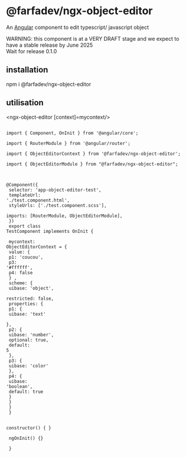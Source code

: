 <h1> @farfadev/ngx-object-editor </h1>

An [Angular](https://angular.dev/) component to edit typescript/ javascript object

WARNING: this component is at a VERY DRAFT stage and we expect to have a stable release by June 2025
<br/>Wait for release 0.1.0

<h2>installation</h2>
npm i @farfadev/ngx-object-editor

<h2>utilisation</h2>
<p>&lt;ngx-object-editor [context]=mycontext/&gt;</p>
<code color='blue'>
import { Component, OnInit } from '@angular/core';<br>
import { RouterModule } from '@angular/router';<br>
import { ObjectEditorContext } from '@farfadev/ngx-object-editor';<br>
import { ObjectEditorModule } from "@farfadev/ngx-object-editor";<br>

@Component({<br>
  selector: 'app-object-editor-test',<br>
  templateUrl: './test.component.html',<br>
  styleUrls: ['./test.component.scss'],<br>
  imports: [RouterModule, ObjectEditorModule],<br>
})<br>
export class TestComponent  implements OnInit {<br>
<br>
  mycontext: ObjectEditorContext = {<br>
    value: {<br>
     p1: 'coucou',<br>
     p3: '#ffffff',<br>
     p4: false<br>
    } ,<br>
    scheme: {<br>
      uibase: 'object',<br>
      restricted: false,<br>
     properties: {<br>
       p1: {<br>
         uibase: 'text'<br>
       },<br>
       p2: {<br>
         uibase: 'number',<br>
         optional: true,<br>
         default: 5<br>
       },<br>
       p3: {<br>
         uibase: 'color'<br>
       },<br>
       p4: {<br>
        uibase: 'boolean',<br>
        default: true<br>
      }<br>
    }<br>
    }<br>
   }<br>
<br> 
  constructor() { }<br>
<br>
  ngOnInit() {}<br>
<br>
}<br>
</code>

